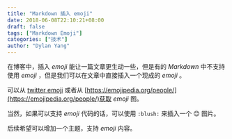 ```yaml
---
title: "Markdown 插入 emoji"
date: 2018-06-08T22:10:21+08:00
draft: false
tags: ["Markdown Emoji"]
categories: ["技术"]
author: "Dylan Yang"
---
```


在博客中，插入 *emoji* 能让一篇文章更生动一些，但是有的 *Markdown* 中不支持使用 *emoji* ，但是我们可以在文章中直接插入一个现成的 *emoji* 。

<!--more-->

可以从 [twitter emoji](https://twitter.github.io/twemoji/2/test/preview.html) 或者从 [https://emojipedia.org/people/](https://emojipedia.org/people/)获取 *emoji* 图。

当然，如果可以支持 *emoji* 代码的话，可以使用 `:blush:` 来插入一个 😊 图片。

后续希望可以增加一个主题，支持 *emoji* 内容。